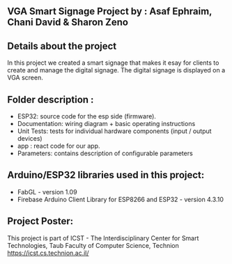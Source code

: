 ## VGA Smart Signage Project by :  Asaf Ephraim, Chani David & Sharon Zeno
  
## Details about the project
In this project we created a smart signage that makes it esay for clients to create and manage the digital signage. The digital signage is displayed on a VGA screen.
 
## Folder description :
* ESP32: source code for the esp side (firmware).
* Documentation: wiring diagram + basic operating instructions
* Unit Tests: tests for individual hardware components (input / output devices)
* app : react code for our app.
* Parameters: contains description of configurable parameters 

## Arduino/ESP32 libraries used in this project:
* FabGL - version 1.09
* Firebase Arduino Client Library for ESP8266 and ESP32 - version 4.3.10

## Project Poster:
 
This project is part of ICST - The Interdisciplinary Center for Smart Technologies, Taub Faculty of Computer Science, Technion
https://icst.cs.technion.ac.il/
